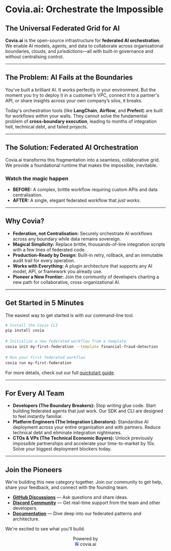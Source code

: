 # Covia.ai: Orchestrate the Impossible
## The Universal Federated Grid for AI

**Covia.ai** is the open-source infrastructure for **federated AI orchestration**. We enable AI models, agents, and data to collaborate across organisational boundaries, clouds, and jurisdictions—all with built-in governance and without centralising control.

---

## The Problem: AI Fails at the Boundaries

You've built a brilliant AI. It works perfectly in your environment. But the moment you try to deploy it in a customer’s VPC, connect it to a partner's API, or share insights across your own company’s silos, it breaks.

Today's orchestration tools (like **LangChain**, **Airflow**, and **Prefect**) are built for workflows *within* your walls. They cannot solve the fundamental problem of **cross-boundary execution**, leading to months of integration hell, technical debt, and failed projects.

---

## The Solution: Federated AI Orchestration

Covia.ai transforms this fragmentation into a seamless, collaborative grid. We provide a foundational runtime that makes the impossible, inevitable.

### Watch the magic happen
- **BEFORE:** A complex, brittle workflow requiring custom APIs and data centralisation.  
- **AFTER:** A single, elegant federated workflow that *just works*.

---

## Why Covia?

- **Federation, not Centralisation:** Securely orchestrate AI workflows across any boundary while data remains sovereign.  
- **Magical Simplicity:** Replace brittle, thousands-of-line integration scripts with a few lines of federated code.  
- **Production-Ready by Design:** Built-in retry, rollback, and an immutable audit trail for every operation.  
- **Works with Everything:** A plugin architecture that supports any AI model, API, or framework you already use.  
- **Pioneer a New Frontier:** Join the community of developers charting a new path for collaborative, cross-organizational AI.

---

## Get Started in 5 Minutes

The easiest way to get started is with our command-line tool.

```bash
# Install the Covia CLI
pip install covia

# Initialize a new federated workflow from a template
covia init my-first-federation --template financial-fraud-detection

# Run your first federated workflow
covia run my-first-federation

```
For more details, check out our full [quickstart guide](https://docs.covia.ai/docs/user-guide/quick-start).

---

## For Every AI Team

- **Developers (The Boundary Breakers):** Stop writing glue code. Start building federated agents that just work. Our SDK and CLI are designed to feel instantly familiar.
- **Platform Engineers (The Integration Liberators):** Standardise AI deployment across your entire organisation and with partners. Reduce technical debt and eliminate integration nightmares.
- **CTOs & VPs (The Technical Economic Buyers):** Unlock previously impossible partnerships and accelerate your time-to-market by 10x. Solve your biggest deployment blockers today.

---

## Join the Pioneers

We're building this new category together. Join our community to get help, share your feedback, and connect with the founding team.

- **[GitHub Discussions](https://github.com/orgs/covia-ai/discussions)** — Ask questions and share ideas.
- **[Discord Community](https://discord.gg/fywdrKd8QT)** — Get real-time support from the team and other developers.
- **[Documentation](https://docs.covia.ai/docs/overview/)** — Dive deep into our federated patterns and architecture.

We're excited to see what you'll build.

<p align="center">
  Powered by <br> 
  <a> 
    <img src="https://raw.githubusercontent.com/covia-ai/covia-docs/master/static/img/Covia_Logo_Icon_Transp_Big.png"
         alt="Powered by Covia.ai" width="12.5"> covia.ai
  </a>
</p>

